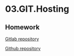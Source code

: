 # 03.GIT.Hosting

## Homework

[Gitlab repository](https://gitlab.com/it-academy6014051/sa.it-academy.by)

[Github repository](https://github.com/MisterRobo/sa.it-academy.by/tree/md-sa2-30-24)
